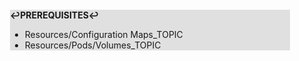 <div style="margin:2em; background-color: #e0e0e0;">

<strong>↩PREREQUISITES↩</strong>

 * Resources/Configuration Maps_TOPIC
 * Resources/Pods/Volumes_TOPIC

</div>

